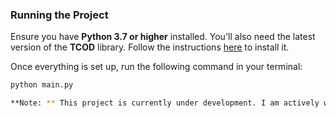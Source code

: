### Running the Project

Ensure you have **Python 3.7 or higher** installed. You'll also need the latest version of the **TCOD** library. Follow the instructions [here](https://python-tcod.readthedocs.io/en/latest/installation.html) to install it.

Once everything is set up, run the following command in your terminal:

```bash
python main.py

**Note: ** This project is currently under development. I am actively working on fixing bugs and adding new features. 

